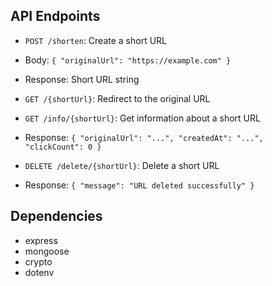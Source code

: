 
## API Endpoints

- `POST /shorten`: Create a short URL
- Body: `{ "originalUrl": "https://example.com" }`
- Response: Short URL string

- `GET /{shortUrl}`: Redirect to the original URL

- `GET /info/{shortUrl}`: Get information about a short URL
- Response: `{ "originalUrl": "...", "createdAt": "...", "clickCount": 0 }`

- `DELETE /delete/{shortUrl}`: Delete a short URL
- Response: `{ "message": "URL deleted successfully" }`

## Dependencies

- express
- mongoose
- crypto
- dotenv

